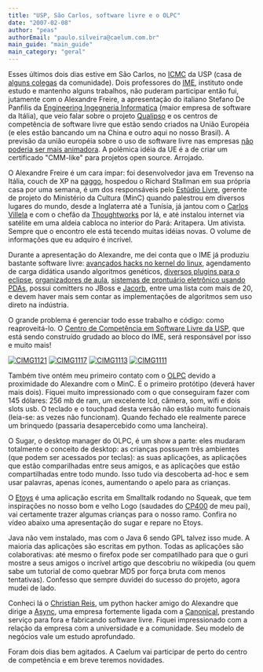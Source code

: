 ```yaml
---
title: "USP, São Carlos, software livre e o OLPC"
date: "2007-02-08"
author: "peas"
authorEmail: "paulo.silveira@caelum.com.br"
main_guide: "main_guide"
main_category: "geral"
---
```


Esses últimos dois dias estive em São Carlos, no [ICMC](http://www.icmc.usp.br/) da USP (casa de [alguns colegas](http://nullability.org/) da comunidade). Dois professores do [IME](http://www.ime.usp.br), instituto onde estudo e mantenho alguns trabalhos, não puderam participar então fui, jutamente com o Alexandre Freire, a apresentação do italiano Stefano De Panfilis da [Engineering Ingegneria Informatica](http://www.eng.it) (maior empresa de software da Itália), que veio falar sobre o projeto [Qualipso](http://www.qualipso.com/) e os centros de competência de software livre que estão sendo criados na União Européia (e eles estão bancando um na China e outro aqui no nosso Brasil). A previsão da união européia sobre o uso de software livre nas empresas [não poderia ser mais animadora](http://ec.europa.eu/enterprise/ict/policy/doc/2006-11-20-flossimpact.pdf). A polêmica idéia da UE é a de criar um certificado "CMM-like" para projetos open source. Arrojado.

O Alexandre Freire é um cara ímpar: foi desenvolvedor java em Trevenso na Itália, couch de XP na [paggo](http://www.paggo.com.br), hospedou o Richard Stallman em sua própria casa por uma semana, é um dos responsáveis pelo [Estúdio Livre](http://estudiolivre.org/tiki-index.php), gerente de projeto do Ministério da Cultura (MinC) quando palestrou em diversos lugares do mundo, desde a Inglaterra até a Tunísia, já jantou com o [Carlos Villela](http://www.lixo.org) e com o chefão da [Thoughtworks](http://www.thoughtworks.com) por lá, e até instalou internet via satélite em uma aldeia cabloca no interior do Pará: Aritapera. Um ativista. Sempre que o encontro ele está tecendo muitas idéias novas. O volume de informações que eu adquiro é incrível.

Durante a apresentação do Alexandre, me dei conta que o IME já produziu bastante software livre: [avançados hacks no kernel do linux](http://linuxcompressed.sourceforge.net/), agendamento de carga didática usando algoritmos genéticos, [diversos plugins para o eclipse](http://eclipse.ime.usp.br/), [organizadores de aula](http://panda.ime.usp.br), [sistemas de prontuário eletrônico usando PDAs](http://www.linux.ime.usp.br/~patty/mac499/tecnica/movel.html), possui comitters no JBoss e [Jacorb](http://www.jacorb.org/), entre uma lista com mais de 20, e devem haver mais sem contar as implementações de algoritmos sem uso direto na indústria.

O grande problema é gerenciar todo esse trabalho e código: como reaproveitá-lo. O [Centro de Competência em Software Livre da USP](http://noticias.usp.br/acontece/obterNoticia?codntc=14616&codnucjrn=1), que está sendo construído grudado ao bloco do IME, será responsável por isso e muito mais!

[![CIMG1121](http://farm1.static.flickr.com/168/384179995_d434cd7ff6_m.jpg)](http://www.flickr.com/photos/silveira/384179995/ "Photo Sharing") [![CIMG1117](http://farm1.static.flickr.com/149/384179734_fca0e0df05_m.jpg)](http://www.flickr.com/photos/silveira/384179734/ "Photo Sharing") [![CIMG1113](http://farm1.static.flickr.com/138/384179585_3ecd17be45_m.jpg)](http://www.flickr.com/photos/silveira/384179585/ "Photo Sharing") [![CIMG1111](http://farm1.static.flickr.com/157/384179686_21af038c2f_m.jpg)](http://www.flickr.com/photos/silveira/384179686/ "Photo Sharing")

Também tive ontém meu primeiro contato com o [OLPC](http://www.laptop.org/index.pt_BR.html) devido a proximidade do Alexandre com o MinC. É o primeiro protótipo (deverá haver mais dois). Fiquei muito impressionado com o que conseguiram fazer com 145 dólares: 256 mb de ram, um excelente lcd, câmera, som, wifi e dois slots usb. O teclado e o touchpad desta versão não estão muito funcionais (leia-se: as vezes não funcionam). Quando fechado ele realmente parece um brinquedo (passaria desapercebido como uma lancheira).

O Sugar, o desktop manager do OLPC, é um show a parte: eles mudaram totalmente o conceito de desktop: as crianças possuem três ambientes (que podem ser acessados por teclas): as suas aplicações, as aplicações que estão comparilhadas entre seus amigos, e as aplicações que estão compartilhadas entre todo mundo. Isso tudo via descoberta ad-hoc e sem usar palavras, apenas ícones, aumentando o apelo para as crianças.

O [Etoys](http://wiki.laptop.org/go/Etoys) é uma aplicação escrita em Smalltalk rodando no Squeak, que tem inspirações no nosso bom e velho Logo (saudades do [CP400](http://www.mci.org.br/micro/prologica/cp400.html) de meu pai), vai certamente trazer algumas crianças para o nosso ramo. Confira no vídeo abaixo uma apresentação do sugar e repare no Etoys.

Java não vem instalado, mas com o Java 6 sendo GPL talvez isso mude. A maioria das aplicações são escritas em python. Todas as aplicações são colaborativas: até mesmo o firefox pode ser compatilhado para que o guri mostre a seus amigos o incrível artigo que descobriu no wikipedia (ou quem sabe um tutorial de como quebrar MD5 por força bruta com menos tentativas). Confesso que sempre duvidei do sucesso do projeto, agora mudei de lado.

Conheci lá o [Christian Reis](http://www.async.com.br/~kiko/), um python hacker amigo do Alexandre que dirige a [Async](http://www.async.com.br/), uma empresa fortemente ligada com a [Canonical](http://www.canonical.com/), prestando serviço para fora e fabricando software livre. Fiquei impressionado com a relação da empresa com a universidade e a comunidade. Seu modelo de negócios vale um estudo aprofundado.

Foram dois dias bem agitados. A Caelum vai participar de perto do centro de competência e em breve teremos novidades.
